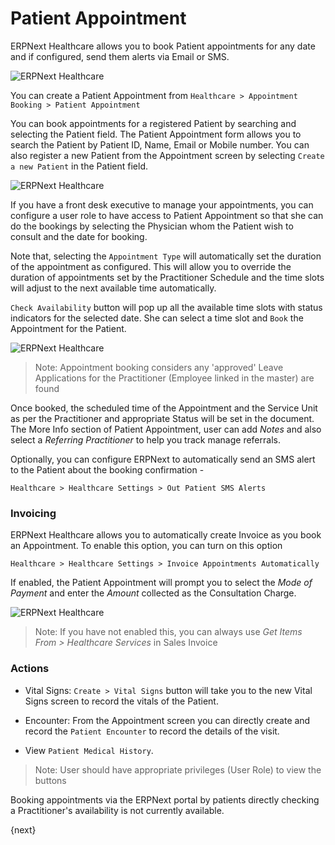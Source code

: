 <!-- add-breadcrumbs -->
# Patient Appointment
ERPNext Healthcare allows you to book Patient appointments for any date and if configured, send them alerts via Email or SMS.

<img class="screenshot" alt="ERPNext Healthcare" src="{{docs_base_url}}/assets/img/healthcare/appointment_calendar.png">

You can create a Patient Appointment from
`Healthcare > Appointment Booking > Patient Appointment`

You can book appointments for a registered Patient by searching and selecting the Patient field. The Patient Appointment form allows you to search the Patient by Patient ID, Name, Email or Mobile number. You can also register a new Patient from the Appointment screen by selecting `Create a new Patient` in the Patient field.

<img class="screenshot" alt="ERPNext Healthcare" src="{{docs_base_url}}/assets/img/healthcare/appointment_1.png">

If you have a front desk executive to manage your appointments, you can configure a user role to have access to Patient Appointment so that she can do the bookings by selecting the Physician whom the Patient wish to consult and the date for booking.

Note that, selecting the `Appointment Type` will automatically set the duration of the appointment as configured. This will allow you to override the duration of appointments set by the Practitioner Schedule and the time slots will adjust to the next available time automatically.

`Check Availability` button will pop up all the available time slots with status indicators for the selected date. She can select a time slot and `Book` the Appointment for the Patient.

<img class="screenshot" alt="ERPNext Healthcare" src="{{docs_base_url}}/assets/img/healthcare/appointment_2.png">

> Note: Appointment booking considers any 'approved' Leave Applications for the Practitioner (Employee linked in the master) are found

Once booked, the scheduled time of the Appointment and the Service Unit as per the Practitioner and appropriate Status will be set in the document. The More Info section of Patient Appointment, user can add *Notes* and also select a *Referring Practitioner* to help you track manage referrals.

Optionally, you can configure ERPNext to automatically send an SMS alert to the Patient about the booking confirmation -

`Healthcare > Healthcare Settings > Out Patient SMS Alerts`

### Invoicing
ERPNext Healthcare allows you to automatically create Invoice as you book an Appointment. To enable this option, you can turn on this option

`Healthcare > Healthcare Settings > Invoice Appointments Automatically`

If enabled, the Patient Appointment will prompt you to select the *Mode of Payment* and enter the *Amount* collected as the Consultation Charge.

<img class="screenshot" alt="ERPNext Healthcare" src="{{docs_base_url}}/assets/img/healthcare/appointment_3.png">

>Note: If you have not enabled this, you can always use *Get Items From > Healthcare Services* in Sales Invoice

### Actions
  * Vital Signs: `Create > Vital Signs` button will take you to the new Vital Signs screen to record the vitals of the Patient.

  * Encounter: From the Appointment screen you can directly create and record the `Patient Encounter` to record the details of the visit.

  * View `Patient Medical History`.

> Note: User should have appropriate privileges (User Role) to view the buttons

Booking appointments via the ERPNext portal by patients directly checking a Practitioner's availability is not currently available.

{next}
